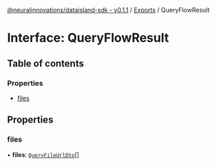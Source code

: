 [@neuralinnovations/dataisland-sdk - v0.1.1](../../README.md) / [Exports](../modules.md) / QueryFlowResult

# Interface: QueryFlowResult

## Table of contents

### Properties

- [files](QueryFlowResult.md#files)

## Properties

### files

• **files**: [`QueryFileUrlDto`](QueryFileUrlDto.md)[]

